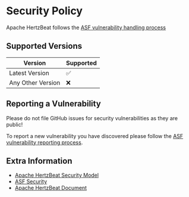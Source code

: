# Security Policy

Apache HertzBeat follows the [ASF vulnerability handling process](https://apache.org/security/#vulnerability-handling)

## Supported Versions

| Version           | Supported          |
|-------------------|--------------------|
| Latest Version    | :white_check_mark: |
| Any Other Version | :x:                |

## Reporting a Vulnerability

Please do not file GitHub issues for security vulnerabilities as they are public!

To report a new vulnerability you have discovered please follow the [ASF vulnerability reporting process](https://apache.org/security/#reporting-a-vulnerability).

## Extra Information  

- [Apache HertzBeat Security Model](https://hertzbeat.apache.org/docs/help/security_model)
- [ASF Security](https://www.apache.org/security/)
- [Apache HertzBeat Document](https://hertzbeat.apache.org/docs/)
